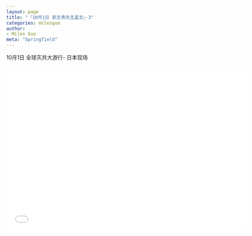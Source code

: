 ```yaml
---
layout: page
title: "『10月1日 郭文贵先生盖文』·3"
categories: milesguo
author:
- Miles Guo
meta: "Springfield"
---
```


10月1日 全球灭共大游行- 日本现场 

<center>
<iframe width="640" height="440" src="../../../../video/milesguo/2020_10_01_Miles_Guo_Getter_3.MOV" frameborder="0" allow="accelerometer; autoplay; encrypted-media; gyroscope; picture-in-picture" allowfullscreen></iframe>
</center>

